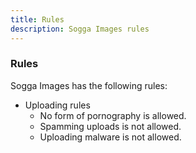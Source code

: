 ```yaml
---
title: Rules
description: Sogga Images rules
---
```


### Rules

Sogga Images has the following rules:

-   Uploading rules
    -   No form of pornography is allowed.
    -   Spamming uploads is not allowed.
    -   Uploading malware is not allowed.
